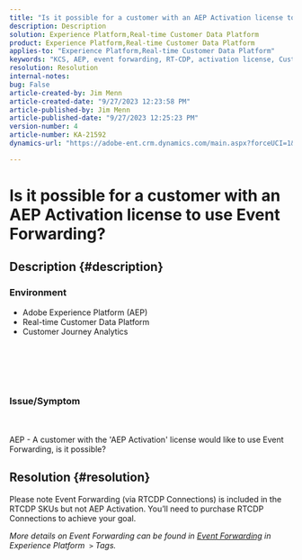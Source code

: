 ```yaml
---
title: "Is it possible for a customer with an AEP Activation license to use Event Forwarding?"
description: Description
solution: Experience Platform,Real-time Customer Data Platform
product: Experience Platform,Real-time Customer Data Platform
applies-to: "Experience Platform,Real-time Customer Data Platform"
keywords: "KCS, AEP, event forwarding, RT-CDP, activation license, Customer Journey Analytics, Adobe Experience Platform"
resolution: Resolution
internal-notes: 
bug: False
article-created-by: Jim Menn
article-created-date: "9/27/2023 12:23:58 PM"
article-published-by: Jim Menn
article-published-date: "9/27/2023 12:25:23 PM"
version-number: 4
article-number: KA-21592
dynamics-url: "https://adobe-ent.crm.dynamics.com/main.aspx?forceUCI=1&pagetype=entityrecord&etn=knowledgearticle&id=0fe596b8-305d-ee11-be6f-6045bd006268"

---
```

# Is it possible for a customer with an AEP Activation license to use Event Forwarding?

## Description {#description}


### <b>Environment</b>

- Adobe Experience Platform (AEP)
- Real-time Customer Data Platform
- Customer Journey Analytics

<br><br> <br><br>
### <b>Issue/Symptom</b>
<br><br>AEP - A customer with the 'AEP Activation' license would like to use Event Forwarding, is it possible?<br>

## Resolution {#resolution}


Please note Event Forwarding (via RTCDP Connections) is included in the RTCDP SKUs but not AEP Activation.
You’ll need to purchase RTCDP Connections to achieve your goal.

*More details on Event Forwarding can be found in [Event Forwarding](https://experienceleague.adobe.com/docs/experience-platform/tags/event-forwarding/overview.html?lang=en) in Experience Platform  `>`  Tags.*


